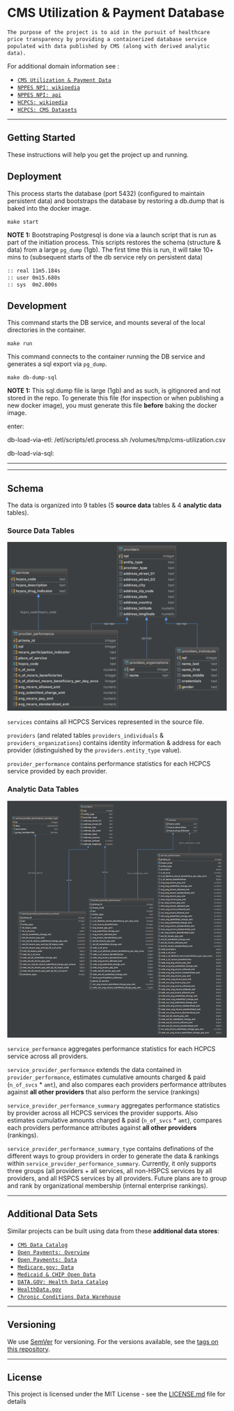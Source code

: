 
# CMS Utilization & Payment Database
```
The purpose of the project is to aid in the pursuit of healthcare price transparency by providing a containerized database service populated with data published by CMS (along with derived analytic data).
```
For additional domain information see :
- [`CMS Utilization & Payment Data`](https://data.cms.gov/Medicare-Physician-Supplier/Medicare-Provider-Utilization-and-Payment-Data-Phy/utc4-f9xp/data)
- [`NPPES NPI: wikipedia`](https://en.wikipedia.org/wiki/National_Provider_Identifier)
- [`NPPES NPI: api`](https://npiregistry.cms.hhs.gov/)
- [`HCPCS: wikipedia`](https://en.wikipedia.org/wiki/Healthcare_Common_Procedure_Coding_System)
- [`HCPCS: CMS Datasets`](https://www.cms.gov/Medicare/Coding/HCPCSReleaseCodeSets/Alpha-Numeric-HCPCS.html)

---










## Getting Started

These instructions will help you get the project up and running.

## Deployment

This process starts the database (port 5432) (configured to maintain persistent data) and bootstraps the database by restoring a db.dump that is baked into the docker image.

```
make start
```

**NOTE 1:** Bootstraping Postgresql is done via a launch script that is run as part of the initiation process.
This scripts restores the schema (structure & data) from a large `pg_dump` (1gb).
The first time this is run, it will take 10+ mins to (subsequent starts of the db service rely on persistent data)

	:: real	11m5.184s
	:: user	0m15.680s
	:: sys	0m2.800s






## Development

This command starts the DB service, and mounts several of the local directories in the container.
```
make run
```

This command connects to the container running the DB service and generates a sql export via `pg_dump`.

```
make db-dump-sql
```

**NOTE 1:** This sql.dump file is large (1gb) and as such, is gitignored and not stored in the repo. To generate this file (for inspection or when publishing a new docker image), you must generate this file **before** baking the docker image.








enter:

db-load-via-etl:
/etl/scripts/etl.process.sh
	/volumes/tmp/cms-utilization.csv

db-load-via-sql:





---




























---

## Schema

The data is organized into 9 tables (5 **source data** tables & 4 **analytic data** tables).

### Source Data Tables

![cms-schema source-data-tables](assets/img/readme/cms_schema_source_data.png "CMS Schema | Tables based on .CSV Source Data")

`services` contains all HCPCS Services represented in the source file.

`providers` (and related tables `providers_individuals` & `providers_organizations`) contains identity information & address for each provider (distinguished by the `providers.entity_type` value).

`provider_performance` contains performance statistics for each HCPCS service provided by each provider.

### Analytic Data Tables

![cms-schema analytic-data-tables](assets/img/readme/cms_schema_analytic_data.png "CMS Schema | Tables based on .CSV Source Data")

`service_performance` aggregates performance statistics for each HCPCS service across all providers.

`service_provider_performance` extends the data contained in `provider_performance`, estimates cumulative amounts charged & paid (`n_of_svcs` * `amt`), and also compares each providers performance attributes against **all other providers** that also perform the service (rankings)

`service_provider_performance_summary` aggregates performance statistics by provider across all HCPCS services the provider supports. Also estimates cumulative amounts charged & paid (`n_of_svcs` * `amt`), compares each providers performance attributes against **all other providers** (rankings).

`service_provider_performance_summary_type` contains definations of the different ways to group providers in order to generate the data & rankings within `service_provider_performance_summary`.
Currently, it only supports three groups (all providers + all services, all non-HSPCS services by all providers, and 
all HSPCS services by all providers.
Future plans are to group and rank by organizational membership (internal enterprise rankings).

---

## Additional Data Sets

Similar projects can be built using data from these **additional data stores**:
- [`CMS Data Catalog`](https://data.cms.gov/)
- [`Open Payments: Overview`](https://www.cms.gov/openpayments/)
- [`Open Payments: Data`](https://openpaymentsdata.cms.gov/)
- [`Medicare.gov: Data`](https://data.medicare.gov/)
- [`Medicaid & CHIP Open Data`](https://data.medicaid.gov/)
- [`DATA.GOV: Health Data Catalog`](https://catalog.data.gov/dataset?_organization_limit=0&organization=hhs-gov#topic=health_navigation)
- [`HealthData.gov`](https://healthdata.gov/)
- [`Chronic Conditions Data Warehouse`](https://www.ccwdata.org/web/guest/home)

---

## Versioning

We use [SemVer](http://semver.org/) for versioning. For the versions available, see the [tags on this repository](https://github.com/sudowing/cms-utilization-db/tags). 

---

## License

This project is licensed under the MIT License - see the [LICENSE.md](LICENSE.md) file for details